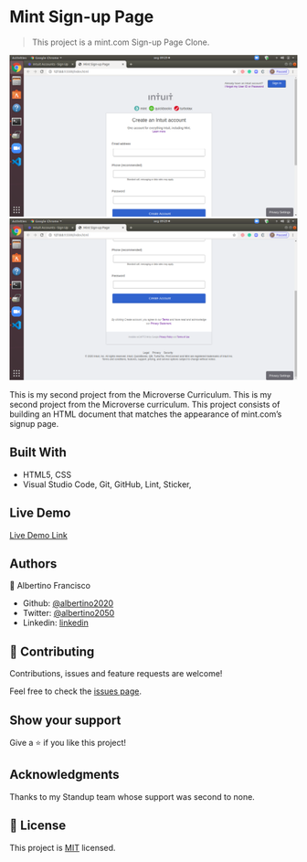 # Mint Sign-up Page

> This project is a mint.com Sign-up Page Clone.

![screenshot](./images/screen1.png)
![screenshot](./images/footer.png)

This is my second project from the Microverse Curriculum. This is my second project from the Microverse curriculum. This project consists of building an HTML document that matches the appearance of mint.com’s signup page.

## Built With

- HTML5, CSS
- Visual Studio Code, Git, GitHub, Lint, Sticker,

## Live Demo

[Live Demo Link](https://github.com/Albertino2020/mint-com)



## Authors

👤 Albertino Francisco

- Github: [@albertino2020](https://github.com/Albertino2020)
- Twitter: [@albertino2050](https://twitter.com/albertino2050)
- Linkedin: [linkedin](https://linkedin.com/boamorte)

## 🤝 Contributing

Contributions, issues and feature requests are welcome!

Feel free to check the [issues page](https://github.com/Albertino2020/mint-com/issues).

## Show your support

Give a ⭐️ if you like this project!

## Acknowledgments

Thanks to my Standup team whose support was second to none.

## 📝 License

This project is [MIT](lic.url) licensed.
